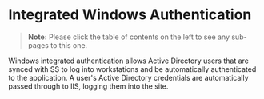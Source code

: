 [title]: # (Integrated Windows Authentication)
[tags]: # (Integrated Windows Authentication, IWA, Authentication, Credentials)
[priority]: #

# Integrated Windows Authentication

> **Note:** Please click the table of contents on the left to see any sub-pages to this one.

Windows integrated authentication allows Active Directory users that are synced with SS to log into workstations and be automatically authenticated to the application. A user's Active Directory credentials are automatically passed through to IIS, logging them into the site.


